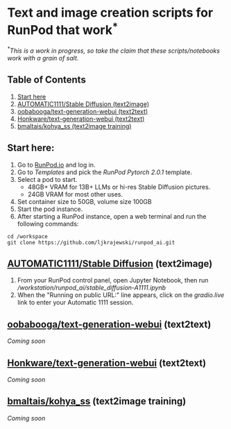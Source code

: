 # Text and image creation scripts for RunPod that work<sup>*</sup>
_<sup>*</sup>This is a work in progress, so take the claim that these scripts/notebooks work with a grain of salt._
## Table of Contents
1. [Start here](#start-here)
2. [AUTOMATIC1111/Stable Diffusion (text2image)](#automatic1111stable-diffusion-text2image)
3. [oobabooga/text-generation-webui (text2text)](#oobaboogatext-generation-webui-text2text)
4. [Honkware/text-generation-webui (text2text)](#honkwaretext-generation-webui-text2text)
5. [bmaltais/kohya_ss (text2image training)](#bmaltaiskohya_ss-text2image-training)
## Start here:
1. Go to [RunPod.io](https://runpod.io) and log in.
2. Go to _Templates_ and pick the _RunPod Pytorch 2.0.1_ template.
3. Select a pod to start.  
    - 48GB+ VRAM for 13B+ LLMs or hi-res Stable Diffusion pictures.
    - 24GB VRAM for most other uses.
4. Set container size to 50GB, volume size 100GB
5. Start the pod instance.
6. After starting a RunPod instance, open a web terminal and run the following commands:
```
cd /workspace
git clone https://github.com/ljkrajewski/runpod_ai.git
```
## [AUTOMATIC1111/Stable Diffusion](https://github.com/AUTOMATIC1111/stable-diffusion-webui) (text2image)
1. From your RunPod control panel, open Jupyter Notebook, then run _/workstation/runpod_ai/stable_diffusion-A1111.ipynb_
2. When the "Running on public URL:" line appears, click on the _gradio.live_ link to enter your Automatic 1111 session.
## [oobabooga/text-generation-webui](https://github.com/oobabooga/text-generation-webui) (text2text)
_Coming soon_
## [Honkware/text-generation-webui](https://github.com/Honkware/text-generation-webui) (text2text)
_Coming soon_
## [bmaltais/kohya_ss](https://github.com/bmaltais/kohya_ss) (text2image training)
_Coming soon_
